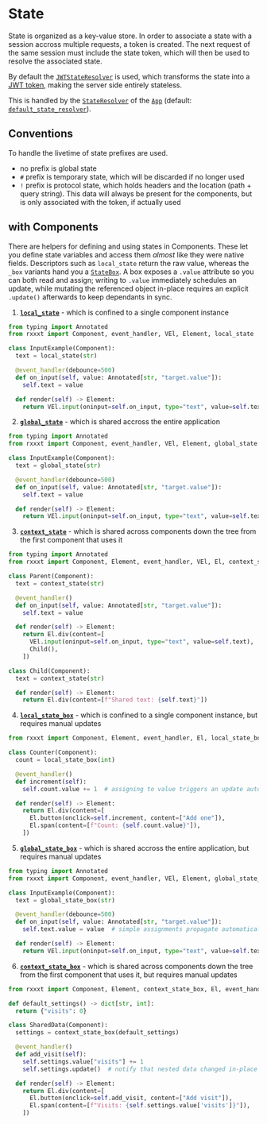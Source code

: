 # State

State is organized as a key-value store.
In order to associate a state with a session accross multiple requests, a token is created.
The next request of the same session must include the state token, which will then be used to resolve the associated state.

By default the [`JWTStateResolver`](./api.md#rxxxt.state.JWTStateResolver) is used, which transforms the state into a [JWT token](https://jwt.io/introduction), making the server side entirely stateless.

This is handled by the [`StateResolver`](./api.md#rxxxt.state.StateResolver) of the [`App`](./api.md#rxxxt.app.App) (default: [`default_state_resolver`](./api.md#rxxxt.state.default_state_resolver)).

## Conventions

To handle the livetime of state prefixes are used.

- no prefix is global state
- `#` prefix is temporary state, which will be discarded if no longer used
- `!` prefix is protocol state, which holds headers and the location (path + query string). This data will always be present for the components, but is only associated with the token, if actually used

## with Components

There are helpers for defining and using states in Components.
These let you define state variables and access them *almost* like they were native fields.
Descriptors such as `local_state` return the raw value, whereas the `_box` variants hand you a [`StateBox`](./api.md#rxxxt.component.StateBox). A box exposes a `.value` attribute so you can both read and assign; writing to `.value` immediately schedules an update, while mutating the referenced object in-place requires an explicit `.update()` afterwards to keep dependants in sync.

1. **[`local_state`](./api.md#rxxxt.component.local_state)** - which is confined to a single component instance
```python
from typing import Annotated
from rxxxt import Component, event_handler, VEl, Element, local_state

class InputExample(Component):
  text = local_state(str)

  @event_handler(debounce=500)
  def on_input(self, value: Annotated[str, "target.value"]):
    self.text = value

  def render(self) -> Element:
    return VEl.input(oninput=self.on_input, type="text", value=self.text)
```
2. **[`global_state`](./api.md#rxxxt.component.global_state)** - which is shared accross the entire application
```python
from typing import Annotated
from rxxxt import Component, event_handler, VEl, Element, global_state

class InputExample(Component):
  text = global_state(str)

  @event_handler(debounce=500)
  def on_input(self, value: Annotated[str, "target.value"]):
    self.text = value

  def render(self) -> Element:
    return VEl.input(oninput=self.on_input, type="text", value=self.text)
```
3. **[`context_state`](./api.md#rxxxt.component.context_state)** - which is shared across components down the tree from the first component that uses it
```python
from typing import Annotated
from rxxxt import Component, Element, event_handler, VEl, El, context_state

class Parent(Component):
  text = context_state(str)

  @event_handler()
  def on_input(self, value: Annotated[str, "target.value"]):
    self.text = value

  def render(self) -> Element:
    return El.div(content=[
      VEl.input(oninput=self.on_input, type="text", value=self.text),
      Child(),
    ])

class Child(Component):
  text = context_state(str)

  def render(self) -> Element:
    return El.div(content=[f"Shared text: {self.text}"])
```
4. **[`local_state_box`](./api.md#rxxxt.component.local_state_box)** - which is confined to a single component instance, but requires manual updates
```python
from rxxxt import Component, Element, event_handler, El, local_state_box

class Counter(Component):
  count = local_state_box(int)

  @event_handler()
  def increment(self):
    self.count.value += 1  # assigning to value triggers an update automatically

  def render(self) -> Element:
    return El.div(content=[
      El.button(onclick=self.increment, content=["Add one"]),
      El.span(content=[f"Count: {self.count.value}"]),
    ])
```
5. **[`global_state_box`](./api.md#rxxxt.component.global_state_box)** - which is shared accross the entire application, but requires manual updates
```python
from typing import Annotated
from rxxxt import Component, event_handler, VEl, Element, global_state_box

class InputExample(Component):
  text = global_state_box(str)

  @event_handler(debounce=500)
  def on_input(self, value: Annotated[str, "target.value"]):
    self.text.value = value  # simple assignments propagate automatically

  def render(self) -> Element:
    return VEl.input(oninput=self.on_input, type="text", value=self.text.value)
```
6. **[`context_state_box`](./api.md#rxxxt.component.context_state_box)** - which is shared across components down the tree from the first component that uses it, but requires manual updates
```python
from rxxxt import Component, Element, context_state_box, El, event_handler

def default_settings() -> dict[str, int]:
  return {"visits": 0}

class SharedData(Component):
  settings = context_state_box(default_settings)

  @event_handler()
  def add_visit(self):
    self.settings.value["visits"] += 1
    self.settings.update()  # notify that nested data changed in-place

  def render(self) -> Element:
    return El.div(content=[
      El.button(onclick=self.add_visit, content=["Add visit"]),
      El.span(content=[f"Visits: {self.settings.value['visits']}"]),
    ])
```
